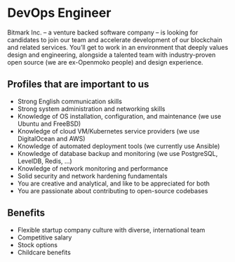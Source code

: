 # DevOps Engineer

Bitmark Inc. – a venture backed software company – is looking for candidates to join our team and accelerate development of our blockchain and related services. You’ll get to work in an environment that deeply values design and engineering, alongside a talented team with industry-proven open source (we are ex-Openmoko people) and design experience.

## Profiles that are important to us

- Strong English communication skills
- Strong system administration and networking skills
- Knowledge of OS installation, configuration, and maintenance (we use Ubuntu and FreeBSD)
- Knowledge of cloud VM/Kubernetes service providers (we use DigitalOcean and AWS)
- Knowledge of automated deployment tools (we currently use Ansible)
- Knowledge of database backup and monitoring (we use PostgreSQL, LevelDB, Redis, …)
- Knowledge of network monitoring and performance
- Solid security and network hardening fundamentals
- You are creative and analytical, and like to be appreciated for both
- You are passionate about contributing to open-source codebases

## Benefits

- Flexible startup company culture with diverse, international team
- Competitive salary
- Stock options
- Childcare benefits
